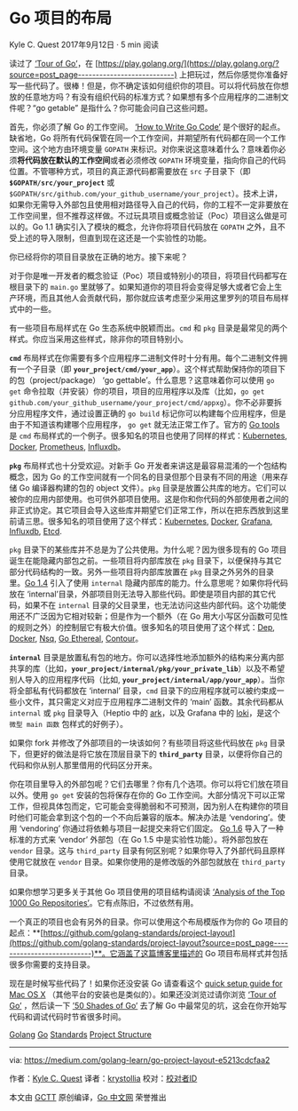 # Go 项目的布局
Kyle C. Quest
2017年9月12日 · 5 min 阅读

读过了 [‘Tour of Go’](https://tour.golang.org/?source=post_page---------------------------)，在 [https://play.golang.org/](https://play.golang.org/?source=post_page---------------------------) 上把玩过，然后你感觉你准备好写一些代码了。很棒！但是，你不确定该如何组织你的项目。可以将代码放在你想放的任意地方吗？有没有组织代码的标准方式？如果想有多个应用程序的二进制文件呢？“go getable” 是指什么？你可能会问自己这些问题。

首先，你必须了解 Go 的工作空间。 [‘How to Write Go Code’](https://golang.org/doc/code.html?source=post_page---------------------------) 是个很好的起点。缺省地，Go 将所有代码保管在同一个工作空间，并期望所有代码都在同一个工作空间。这个地方由环境变量 `GOPATH` 来标识。对你来说这意味着什么？意味着你必须**将代码放在默认的工作空间**或者必须修改 `GOPATH` 环境变量，指向你自己的代码位置。不管哪种方式，项目的真正源代码都需要放在 `src` 子目录下（即 **`$GOPATH/src/your_project`** 或 `$GOPATH/src/github.com/your_github_username/your_project`）。技术上讲，如果你无需导入外部包且使用相对路径导入自己的代码，你的工程不一定非要放在工作空间里，但不推荐这样做。不过玩具项目或概念验证（Poc）项目这么做是可以的。Go 1.1 确实引入了模块的概念，允许你将项目代码放在 `GOPATH` 之外，且不受上述的导入限制，但直到现在这还是一个实验性的功能。

你已经将你的项目目录放在正确的地方。接下来呢？

对于你是唯一开发者的概念验证（Poc）项目或特别小的项目，将项目代码都写在根目录下的 `main.go` 里就够了。如果知道你的项目将会变得足够大或者它会上生产环境，而且其他人会贡献代码，那你就应该考虑至少采用这里罗列的项目布局样式中的一些。

有一些项目布局样式在 Go 生态系统中脱颖而出。`cmd` 和 `pkg` 目录是最常见的两个样式。你应当采用这些样式，除非你的项目特别小。

**`cmd`** 布局样式在你需要有多个应用程序二进制文件时十分有用。每个二进制文件拥有一个子目录（即 **`your_project/cmd/your_app`**）。这个样式帮助保持你的项目下的包（project/package） ‘go gettable’。什么意思？这意味着你可以使用 `go get` 命令拉取（并安装）你的项目，项目的应用程序以及库（比如，`go get github.com/your_github_username/your_project/cmd/appxg`）。你不必非要拆分应用程序文件，通过设置正确的 `go build` 标记你可以构建每个应用程序，但是由于不知道该构建哪个应用程序， `go get` 就无法正常工作了。官方的 [Go tools](https://github.com/golang/tools/tree/master/cmd?source=post_page---------------------------)  是 `cmd` 布局样式的一个例子。很多知名的项目也使用了同样的样式：[Kubernetes](https://github.com/kubernetes/kubernetes/tree/master/cmd?source=post_page---------------------------), [Docker](https://github.com/moby/moby/tree/master/cmd?source=post_page---------------------------), [Prometheus](https://github.com/prometheus/prometheus/tree/master/cmd?source=post_page---------------------------), [Influxdb](https://github.com/influxdata/influxdb/tree/master/cmd?source=post_page---------------------------)。

**`pkg`** 布局样式也十分受欢迎。对新手 Go 开发者来讲这是最容易混淆的一个包结构概念，因为 Go 的工作空间就有一个同名的目录但那个目录有不同的用途（用来存储 Go 编译器构建的包的 object 文件）。`pkg` 目录是放置公共库的地方。它们可以被你的应用内部使用。也可供外部项目使用。这是你和你代码的外部使用者之间的非正式协定。其它项目会导入这些库并期望它们正常工作，所以在把东西放到这里前请三思。很多知名的项目使用了这个样式：[Kubernetes](https://github.com/kubernetes/kubernetes/tree/master/pkg?source=post_page---------------------------), [Docker](https://github.com/moby/moby/tree/master/pkg?source=post_page---------------------------), [Grafana](https://github.com/grafana/grafana/tree/master/pkg?source=post_page---------------------------), [Influxdb](https://github.com/influxdata/influxdb/tree/master/pkg?source=post_page---------------------------), [Etcd](https://github.com/coreos/etcd/tree/master/pkg?source=post_page---------------------------).

`pkg` 目录下的某些库并不总是为了公共使用。为什么呢？因为很多现有的 Go 项目诞生在能隐藏内部包之前。一些项目将内部库放在 `pkg` 目录下，以便保持与其它部分代码结构的一致。另外一些项目将内部库放置在 `pkg` 目录之外另外的目录里。[Go 1.4](https://golang.org/doc/go1.4?source=post_page---------------------------#internalpackages) 引入了使用 `internal` 隐藏内部库的能力。什么意思呢？如果你将代码放在 ‘internal’目录，外部项目则无法导入那些代码。即使是项目内部的其它代码，如果不在 `internal` 目录的父目录里，也无法访问这些内部代码。这个功能使用还不广泛因为它相对较新；但是作为一个额外（在 Go 用大小写区分函数可见性的规则之外）的控制层它有极大价值。很多知名的项目使用了这个样式：[Dep](https://github.com/golang/dep/tree/master/internal?source=post_page---------------------------), [Docker](https://github.com/moby/moby/tree/master/internal?source=post_page---------------------------), [Nsq](https://github.com/nsqio/nsq/tree/master/internal?source=post_page---------------------------), [Go Ethereal](https://github.com/ethereum/go-ethereum/tree/master/internal?source=post_page---------------------------), [Contour](https://github.com/heptio/contour/tree/master/internal?source=post_page---------------------------)。

**`internal`** 目录是放置私有包的地方。你可以选择性地添加额外的结构来分离内部共享的库（比如，**`your_project/internal/pkg/your_private_lib`**）以及不希望别人导入的应用程序代码（比如, **`your_project/internal/app/your_app`**）。当你将全部私有代码都放在 ‘internal’ 目录，`cmd` 目录下的应用程序就可以被约束成一些小文件，其只需定义对应于应用程序二进制文件的 ‘main’ 函数。其余代码都从 `internal` 或 `pkg` 目录导入（Heptio 中的 [ark](https://github.com/heptio/ark/blob/master/cmd/ark/main.go)，以及 Grafana 中的 [loki](https://github.com/grafana/loki/blob/master/cmd/loki/main.go)，是这个 `微型 main 函数` 包样式的好例子）。

如果你 fork 并修改了外部项目的一块该如何？有些项目将这些代码放在 `pkg` 目录下，但更好的做法是将它放在顶层目录下的 **`third_party`** 目录，以便将你自己的代码和你从别人那里借用的代码区分开来。

你在项目里导入的外部包呢？它们去哪里？你有几个选项。你可以将它们放在项目以外。使用 `go get` 安装的包将保存在你的 Go 工作空间。大部分情况下可以正常工作，但视具体包而定，它可能会变得脆弱和不可预测，因为别人在构建你的项目时他们可能会拿到这个包的一个不向后兼容的版本。解决办法是 ‘vendoring’。使用 ‘vendoring’ 你通过将依赖与项目一起提交来将它们固定。 [Go 1.6](https://golang.org/doc/go1.6?source=post_page---------------------------#go_command) 导入了一种标准的方式来 ‘vendor’ 外部包（在 Go 1.5 中是实验性功能）。将外部包放在 `vendor` 目录。这与 `third_party` 目录有何区别呢？如果你导入了外部代码且原样使用它就放在 `vendor` 目录。如果你使用的是修改版的外部包就放在 `third_party` 目录。

如果你想学习更多关于其他 Go 项目使用的项目结构请阅读 [‘Analysis of the Top 1000 Go Repositories’](http://blog.sgmansfield.com/2016/01/an-analysis-of-the-top-1000-go-repositories/?source=post_page---------------------------)。它有点陈旧，不过依然有用。

一个真正的项目也会有另外的目录。你可以使用这个布局模版作为你的 Go 项目的起点：**[https://github.com/golang-standards/project-layout](https://github.com/golang-standards/project-layout?source=post_page---------------------------)**。它涵盖了这篇博客里描述的 Go 项目布局样式并包括很多你需要的支持目录。

现在是时候写些代码了！如果你还没安装 Go 请查看这个 [quick setup guide for Mac OS X](https://medium.com/golang-learn/quick-go-setup-guide-on-mac-os-x-956b327222b8?source=post_page---------------------------) （其他平台的安装也是类似的）。如果还没浏览过请你浏览 [‘Tour of Go’](https://tour.golang.org/?source=post_page---------------------------) ，然后读一下 [’50 Shades of Go’](https://tour.golang.org/?source=post_page---------------------------) 去了解 Go 中最常见的坑，这会在你开始写代码和调试代码时节省很多时间。

[Golang](https://medium.com/tag/golang)
[Go](https://medium.com/tag/go)
[Standards](https://medium.com/tag/standards)
[Project Structure](https://medium.com/tag/project-structure)

---

via: https://medium.com/golang-learn/go-project-layout-e5213cdcfaa2

作者：[Kyle C. Quest](https://medium.com/@CloudImmunity)
译者：[krystollia](https://github.com/krystollia)
校对：[校对者ID](https://github.com/校对者ID)

本文由 [GCTT](https://github.com/studygolang/GCTT) 原创编译，[Go 中文网](https://studygolang.com/) 荣誉推出
